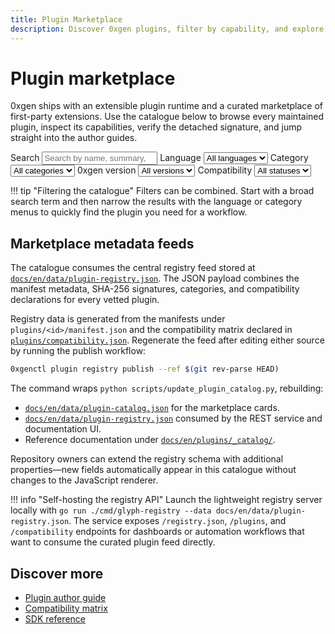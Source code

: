 ```yaml
---
title: Plugin Marketplace
description: Discover 0xgen plugins, filter by capability, and explore their compatibility details.
---
```


# Plugin marketplace

0xgen ships with an extensible plugin runtime and a curated marketplace of
first-party extensions. Use the catalogue below to browse every maintained
plugin, inspect its capabilities, verify the detached signature, and jump
straight into the author guides.

<div class="plugin-catalog__toolbar">
  <label class="plugin-catalog__filter">
    <span>Search</span>
    <input type="search" id="plugin-search" placeholder="Search by name, summary, or capability" />
  </label>
  <label class="plugin-catalog__filter">
    <span>Language</span>
    <select id="plugin-language">
      <option value="">All languages</option>
    </select>
  </label>
  <label class="plugin-catalog__filter">
    <span>Category</span>
    <select id="plugin-category">
      <option value="">All categories</option>
    </select>
  </label>
  <label class="plugin-catalog__filter">
    <span>0xgen version</span>
    <select id="plugin-oxg">
      <option value="">All versions</option>
    </select>
  </label>
  <label class="plugin-catalog__filter">
    <span>Compatibility</span>
    <select id="plugin-compatibility-status">
      <option value="">All statuses</option>
    </select>
  </label>
</div>

<div id="plugin-catalog" class="plugin-catalog__grid" data-mdx-component="plugin-catalog"></div>

!!! tip "Filtering the catalogue"
    Filters can be combined. Start with a broad search term and then narrow the
    results with the language or category menus to quickly find the plugin you
    need for a workflow.

## Marketplace metadata feeds

The catalogue consumes the central registry feed stored at
[`docs/en/data/plugin-registry.json`](../data/plugin-registry.json). The JSON
payload combines the manifest metadata, SHA-256 signatures, categories, and
compatibility declarations for every vetted plugin.

Registry data is generated from the manifests under `plugins/<id>/manifest.json`
and the compatibility matrix declared in
[`plugins/compatibility.json`](../../plugins/compatibility.json). Regenerate the
feed after editing either source by running the publish workflow:

```bash
0xgenctl plugin registry publish --ref $(git rev-parse HEAD)
```

The command wraps `python scripts/update_plugin_catalog.py`, rebuilding:

- [`docs/en/data/plugin-catalog.json`](../data/plugin-catalog.json) for the
  marketplace cards.
- [`docs/en/data/plugin-registry.json`](../data/plugin-registry.json) consumed by
  the REST service and documentation UI.
- Reference documentation under [`docs/en/plugins/_catalog/`](./_catalog/).

Repository owners can extend the registry schema with additional properties—new
fields automatically appear in this catalogue without changes to the JavaScript
renderer.

!!! info "Self-hosting the registry API"
    Launch the lightweight registry server locally with
    `go run ./cmd/glyph-registry --data docs/en/data/plugin-registry.json`. The
    service exposes `/registry.json`, `/plugins`, and `/compatibility` endpoints
    for dashboards or automation workflows that want to consume the curated
    plugin feed directly.

## Discover more

- [Plugin author guide](./index.md)
- [Compatibility matrix](./compatibility-matrix.md)
- [SDK reference](../dev-guide/index.md#plugin-development-loop)
